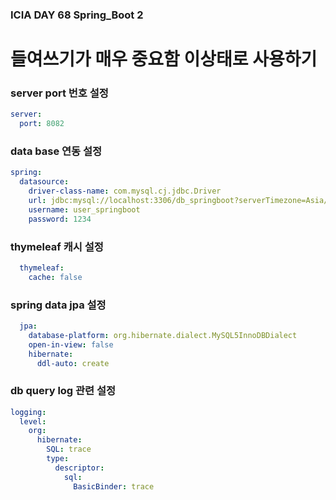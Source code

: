 ### ICIA DAY 68 Spring_Boot 2

# 들여쓰기가 매우 중요함 이상태로 사용하기

### server port 번호 설정

```yaml
server:
  port: 8082
```

### data base 연동 설정

```yaml
spring:
  datasource:
    driver-class-name: com.mysql.cj.jdbc.Driver
    url: jdbc:mysql://localhost:3306/db_springboot?serverTimezone=Asia/Seoul&characterEncoding=UTF-8
    username: user_springboot
    password: 1234
```

### thymeleaf 캐시 설정

```yaml
  thymeleaf:
    cache: false
```

### spring data jpa 설정

```yaml
  jpa:
    database-platform: org.hibernate.dialect.MySQL5InnoDBDialect
    open-in-view: false
    hibernate:
      ddl-auto: create
```

### db query log 관련 설정

```yaml
logging:
  level:
    org:
      hibernate:
        SQL: trace
        type:
          descriptor:
            sql:
              BasicBinder: trace
```